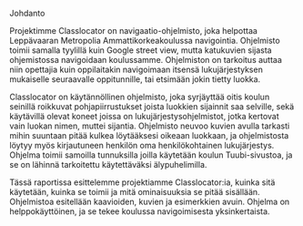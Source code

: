 Johdanto

Projektimme Classlocator on navigaatio-ohjelmisto, joka helpottaa Leppävaaran Metropolia Ammattikorkeakoulussa navigointia.
Ohjelmisto toimii samalla tyylillä kuin Google street view, mutta katukuvien sijasta ohjemistossa navigoidaan koulussamme.
Ohjelmiston on tarkoitus auttaa niin opettajia kuin oppilaitakin navigoimaan itsensä lukujärjestyksen mukaiselle 
seuraavalle oppitunnille, tai etsimään jokin tietty luokka.

Classlocator on käytännöllinen ohjelmisto, joka syrjäyttää oitis koulun seinillä roikkuvat pohjapiirrustukset joista
luokkien sijainnit saa selville, sekä käytävillä olevat koneet joissa on lukujärjestysohjelmistot, jotka kertovat vain
luokan nimen, muttei sijantia. Ohjelmisto neuvoo kuvien avulla tarkasti mihin suuntaan pitää kulkea löytääksesi oikeaan
luokkaan, ja ohjelmistosta löytyy myös kirjautuneen henkilön oma henkilökohtainen lukujärjestys. Ohjelma toimii samoilla
tunnuksilla joilla käytetään koulun Tuubi-sivustoa, ja se on lähinnä tarkoitettu käytettäväksi älypuhelimilla. 

Tässä raportissa esittelemme projektiamme Classlocator:ia, kuinka sitä käytetään, kuinka se toimii ja mitä ominaisuuksia
se pitää sisällään. Ohjelmistoa esitellään kaavioiden, kuvien ja esimerkkien avuin. Ohjelma on helppokäyttöinen, ja se
tekee koulussa navigoimisesta yksinkertaista. 
